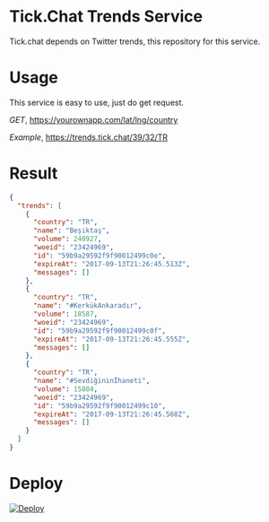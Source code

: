 # Tick.Chat Trends Service

Tick.chat depends on Twitter trends, this repository for this service.

# Usage

This service is easy to use, just do get request.

_GET_, <https://yourownapp.com/lat/lng/country>

_Example_, <https://trends.tick.chat/39/32/TR>

# Result

```json
{
  "trends": [
    {
      "country": "TR",
      "name": "Beşiktaş",
      "volume": 240927,
      "woeid": "23424969",
      "id": "59b9a29592f9f90012499c0e",
      "expireAt": "2017-09-13T21:26:45.513Z",
      "messages": []
    },
    {
      "country": "TR",
      "name": "#KerkükAnkaradır",
      "volume": 18587,
      "woeid": "23424969",
      "id": "59b9a29592f9f90012499c0f",
      "expireAt": "2017-09-13T21:26:45.555Z",
      "messages": []
    },
    {
      "country": "TR",
      "name": "#Sevdiğininİhaneti",
      "volume": 15884,
      "woeid": "23424969",
      "id": "59b9a29592f9f90012499c10",
      "expireAt": "2017-09-13T21:26:45.568Z",
      "messages": []
    }
  ]
}
```

# Deploy

[![Deploy](https://www.herokucdn.com/deploy/button.svg)](https://heroku.com/deploy?template=https://github.com/cagataycali/trends.tick.chat)
